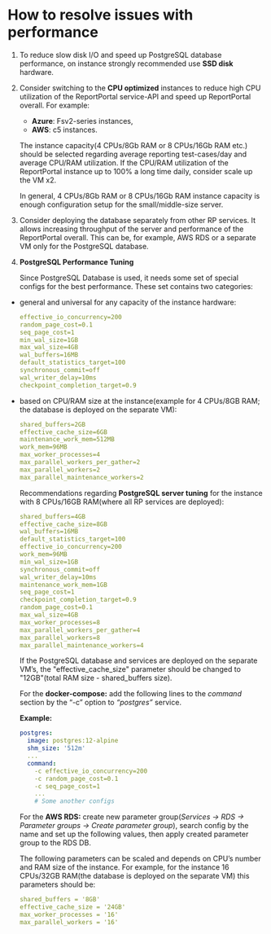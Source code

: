 # How to resolve issues with performance

1. To reduce slow disk I/O and speed up PostgreSQL database performance, on instance strongly recommended use **SSD disk** hardware.

2. Consider switching to the **CPU optimized** instances to reduce high CPU utilization of the ReportPortal service-API and speed up ReportPortal overall. For example:

   * **Azure**: Fsv2-series instances,
   * **AWS**: c5 instances.

    The instance capacity(4 CPUs/8Gb RAM or 8 CPUs/16Gb RAM etc.) should be selected regarding average reporting test-cases/day and average CPU/RAM utilization. If the CPU/RAM utilization of the ReportPortal instance up to 100% a long time daily, consider scale up the VM x2.

    In general, 4 CPUs/8Gb RAM or 8 CPUs/16Gb RAM instance capacity is enough configuration setup for the small/middle-size server.

3. Consider deploying the database separately from other RP services. It allows increasing throughput of the server and performance of the ReportPortal overall. This can be, for example, AWS RDS or a separate VM only for the PostgreSQL database.

4. **PostgreSQL Performance Tuning**

    Since PostgreSQL Database is used, it needs some set of special configs for the best performance. These set contains two categories:  

* general and universal for any capacity of the instance hardware:

   ```yaml
   effective_io_concurrency=200
   random_page_cost=0.1
   seq_page_cost=1
   min_wal_size=1GB
   max_wal_size=4GB
   wal_buffers=16MB
   default_statistics_target=100
   synchronous_commit=off
   wal_writer_delay=10ms
   checkpoint_completion_target=0.9
   ```

* based on CPU/RAM size at the instance(example for 4 CPUs/8GB RAM; the database is deployed on the separate VM):

    ```yaml
    shared_buffers=2GB
    effective_cache_size=6GB
    maintenance_work_mem=512MB
    work_mem=96MB
    max_worker_processes=4
    max_parallel_workers_per_gather=2
    max_parallel_workers=2
    max_parallel_maintenance_workers=2
    ```

    Recommendations regarding **PostgreSQL server tuning** for the instance with 8 CPUs/16GB RAM(where all RP services are deployed):

    ```yaml
    shared_buffers=4GB
    effective_cache_size=8GB
    wal_buffers=16MB
    default_statistics_target=100
    effective_io_concurrency=200
    work_mem=96MB
    min_wal_size=1GB
    synchronous_commit=off
    wal_writer_delay=10ms
    maintenance_work_mem=1GB
    seq_page_cost=1
    checkpoint_completion_target=0.9
    random_page_cost=0.1
    max_wal_size=4GB
    max_worker_processes=8
    max_parallel_workers_per_gather=4
    max_parallel_workers=8
    max_parallel_maintenance_workers=4
    ```

   If the PostgreSQL database and services are deployed on the separate VM’s, the "effective_cache_size" parameter should be changed to "12GB"(total RAM size - shared_buffers size).

    For the **docker-compose:** add the following lines to the *command* section by the “-c” option to *“postgres”* service.

    **Example:**

    ```yaml
    postgres:
      image: postgres:12-alpine
      shm_size: '512m'
      ...
      command:
        -c effective_io_concurrency=200
        -c random_page_cost=0.1
        -c seq_page_cost=1
        ...
        # Some another configs
    ```

    For the **AWS RDS:** create new parameter group(*Services -> RDS -> Parameter groups -> Create parameter group*), search config by the name and set up the following values, then apply created parameter group to the RDS DB.

    The following parameters can be scaled and depends on CPU’s number and RAM size of the instance. For example, for the instance 16 CPUs/32GB RAM(the database is deployed on the separate VM) this parameters should be:
  
    ```yaml
    shared_buffers = '8GB'
    effective_cache_size = '24GB'
    max_worker_processes = '16'
    max_parallel_workers = '16'
    ```
